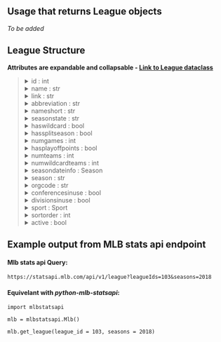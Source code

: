 ## Usage that returns League objects

_To be added_

## League Structure

**Attributes are expandable and collapsable - [Link to League dataclass](https://github.com/zero-sum-seattle/python-mlb-statsapi/blob/ef5c8bd1d59a30345ab6a70fa0aa6f5910489a9a/mlbstatsapi/models/leagues/league.py#L31)**

<blockquote>

<details>
<summary>id : int  </summary>

* id number of the league  
</details>

<details>
<summary>name : str  </summary>

* name of the league  
</details>

<details>
<summary>link : str  </summary>

* link of the league  
</details>

<details>
<summary>abbreviation : str  </summary>

* abbreviation the league  
</details>

<details>
<summary>nameshort : str  </summary>

* Short name for the league  
</details>

<details>
<summary>seasonstate : str  </summary>

* State of the leagues season  
</details>

<details>
<summary>haswildcard : bool  </summary>

* Status of the leagues wildcard  
</details>

<details>
<summary>hassplitseason : bool  </summary>

* Status of the leagues split season  
</details>

<details>
<summary>numgames : int  </summary>

* Total number of league games  
</details>

<details>
<summary>hasplayoffpoints : bool  </summary>

* Status of the leagues playoff points  
</details>

<details>
<summary>numteams : int  </summary>

* Total number of team in league  
</details>

<details>
<summary>numwildcardteams : int  </summary>

* Total number of wildcard teams in league  
</details>

<details>
<summary>seasondateinfo : Season  </summary>

* LeagueSeasonDateInfo attribue. Dataclass: [Season](https://github.com/zero-sum-seattle/python-mlb-statsapi/blob/development/mlbstatsapi/models/seasons/season.py)

<blockquote>

<details>
<summary>seasonid : str  </summary>

* season id  
</details>

<details>
<summary>haswildcard :  bool  </summary>

* wild card status  
</details>

<details>
<summary>preseasonstartdate : str  </summary>

* pre-season start date  
</details>

<details>
<summary>preseasonenddate : str  </summary>

* pre-season end date  
</details>

<details>
<summary>seasonstartdate : str  </summary>

* season start date  
</details>

<details>
<summary>springstartdate : str  </summary>

* spring start date  
</details>

<details>
<summary>springenddate : str  </summary>

* spring end date  
</details>

<details>
<summary>regularseasonstartdate : str  </summary>

* regular season start date  
</details>

<details>
<summary>lastdate1sthalf : str  </summary>

* last date 1st half  
</details>

<details>
<summary>allstardate : str  </summary>

* all star date  
</details>

<details>
<summary>firstdate2ndhalf : str  </summary>

* first date 2nd half  
</details>

<details>
<summary>regularseasonenddate : str  </summary>

* regular season end date  
</details>

<details>
<summary>postseasonstartdate : str  </summary>

* post season start date  
</details>

<details>
<summary>postseasonenddate : str  </summary>

* post season end date  
</details>

<details>
<summary>seasonenddate : str  </summary>

* season end date  
</details>

<details>
<summary>offseasonstartdate : str  </summary>

* off season start date  
</details>

<details>
<summary>offseasonenddate : str  </summary>

* off season end date  
</details>

<details>
<summary>seasonlevelgamedaytype : str  </summary>

* season level game day type  
</details>

<details>
<summary>gamelevelgamedaytype : str  </summary>

* game level game day type  
</details>

<details>
<summary>qualifierplateappearances :  float  </summary>

* qualifier plate appearances  
</details>

<details>
<summary>qualifieroutspitched : int  </summary>

* qualifier outs pitched  
</details>

</blockquote>

</details>

<details>
<summary>season : str  </summary>

* League season  
</details>

<details>
<summary>orgcode : str  </summary>

* Leagues orginization code  
</details>

<details>
<summary>conferencesinuse : bool  </summary>

* Status of the in use conferences of the league  
</details>

<details>
<summary>divisionsinuse : bool  </summary>

* Status of leagues divisions in use  
</details>

<details>
<summary>sport : Sport  </summary>

* What 'sport' this league is a part of. Dataclass: [Sport](https://github.com/zero-sum-seattle/python-mlb-statsapi/blob/development/mlbstatsapi/models/sports/sport.py)

<blockquote>

<details>
<summary>id : int  </summary>

* id number of the sport  
</details>

<details>
<summary>link : str  </summary>

* link of the sport  
</details>

</blockquote>

</details>

<details>
<summary>sortorder : int  </summary>

* League sort order  
</details>

<details>
<summary>active : bool  </summary>

* Status on the activity of the league  
</details>

</blockquote>

## Example output from MLB stats api endpoint

#### Mlb stats api Query:   
```https://statsapi.mlb.com/api/v1/league?leagueIds=103&seasons=2018```

#### Equivelant with *python-mlb-statsapi*:   
```
import mlbstatsapi

mlb = mlbstatsapi.Mlb()

mlb.get_league(league_id = 103, seasons = 2018)
```